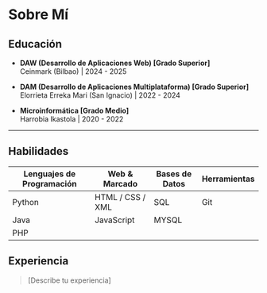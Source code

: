 # Sobre Mí

## Educación
- **DAW (Desarrollo de Aplicaciones Web) [Grado Superior]**  
  Ceinmark (Bilbao) | 2024 - 2025

- **DAM (Desarrollo de Aplicaciones Multiplataforma) [Grado Superior]**  
  Elorrieta Erreka Mari (San Ignacio) | 2022 - 2024

- **Microinformática [Grado Medio]**  
  Harrobia Ikastola | 2020 - 2022

---

## Habilidades

| Lenguajes de Programación | Web & Marcado        | Bases de Datos | Herramientas |
|---------------------------|----------------------|----------------|--------------|
| Python                    | HTML / CSS / XML     | SQL            | Git          |
| Java                      | JavaScript           | MYSQL          |              |
| PHP                       |                      |                |              |

## Experiencia
> [Describe tu experiencia]
